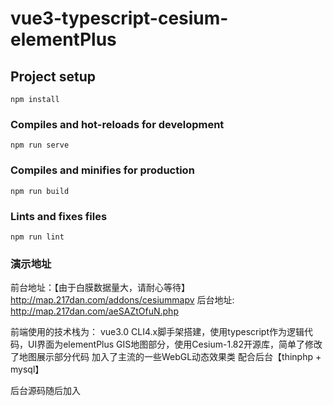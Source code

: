 <!--
 * @Description: 
 * @Version: 1.668
 * @Autor: Hawk
 * @Date: 2021-06-17 15:09:27
 * @LastEditors: Hawk
 * @LastEditTime: 2021-11-08 10:24:38
-->
# vue3-typescript-cesium-elementPlus

## Project setup
```
npm install
```

### Compiles and hot-reloads for development
```
npm run serve
```

### Compiles and minifies for production
```
npm run build
```

### Lints and fixes files
```
npm run lint
```

### 演示地址
前台地址：【由于白膜数据量大，请耐心等待】
http://map.217dan.com/addons/cesiummapv
后台地址:
http://map.217dan.com/aeSAZtOfuN.php

前端使用的技术栈为：
vue3.0 CLI4.x脚手架搭建，使用typescript作为逻辑代码，UI界面为elementPlus
GIS地图部分，使用Cesium-1.82开源库，简单了修改了地图展示部分代码
加入了主流的一些WebGL动态效果类
配合后台【thinphp + mysql】

后台源码随后加入
